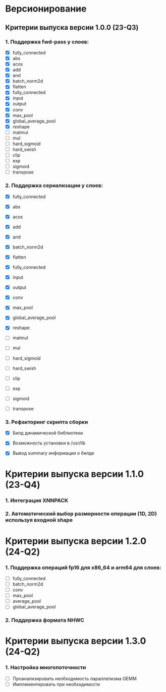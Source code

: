 # Версионирование

## Критерии выпуска версии 1.0.0 (23-Q3)

### 1. Поддержка fwd-pass у слоев:
- [x] fully_connected
- [x] abs
- [x] acos
- [x] add
- [x] and
- [x] batch_norm2d
- [x] flatten
- [x] fully_connected
- [x] input
- [x] output
- [x] conv
- [x] max_pool
- [x] global_average_pool
- [x] reshape
- [ ] matmul
- [ ] mul
- [ ] hard_sigmoid
- [ ] hard_swish
- [ ] clip
- [ ] exp
- [ ] sigmoid
- [ ] transpose

### 2. Поддержка сериализации у слоев: 
- [x] fully_connected
- [x] abs
- [x] acos
- [x] add
- [x] and
- [x] batch_norm2d
- [x] flatten
- [x] fully_connected
- [x] input
- [x] output
- [x] conv
- [x] max_pool
- [x] global_average_pool
- [x] reshape
- [ ] matmul
- [ ] mul
- [ ] hard_sigmoid
- [ ] hard_swish
- [ ] clip
- [ ] exp
- [ ] sigmoid
- [ ] transpose


### 3. Рефакторинг скрипта сборки
- [x] Билд динамической библиотеки
- [x] Возможность установки в /usr/lib
- [x] Вывод summary информации о билде


# Критерии выпуска версии 1.1.0 (23-Q4)

### 1. Интеграция XNNPACK

### 2. Автоматический выбор размерности операции (1D, 2D) используя входной shape

# Критерии выпуска версии 1.2.0 (24-Q2)

### 1. Поддержка операций fp16 для x86_64 и arm64 для слоев:
- [ ] fully_connected
- [ ] batch_norm2d
- [ ] conv
- [ ] max_pool
- [ ] average_pool
- [ ] global_average_pool

### 2. Поддержка формата  NHWC

# Критерии выпуска версии 1.3.0 (24-Q2)

### 1. Настройка многопоточности

- [ ] Проанализировать необходимость параллелизма GEMM
- [ ] Имплементировать при необходимости